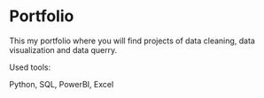 # Portfolio
This my portfolio where you will find projects of data cleaning, 
data visualization and data querry.
    
Used tools: 

Python, SQL, PowerBI, Excel
